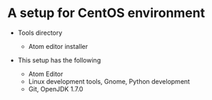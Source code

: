 # A setup for CentOS environment

- Tools directory
  - Atom editor installer

- This setup has the following
  - Atom  Editor
  - Linux development tools, Gnome, Python development
  - Git, OpenJDK 1.7.0
